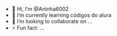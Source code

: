 - 👋 Hi, I’m @Aninha6002
- 🌱 I’m currently learning códigos do alura
- 💞️ I’m looking to collaborate on ...  
- ⚡ Fun fact: ...

<!---
Aninha6002/Aninha6002 is a ✨ special ✨ repository because its `README.md` (this file) appears on your GitHub profile.
You can click the Preview link to take a look at your changes.
--->
